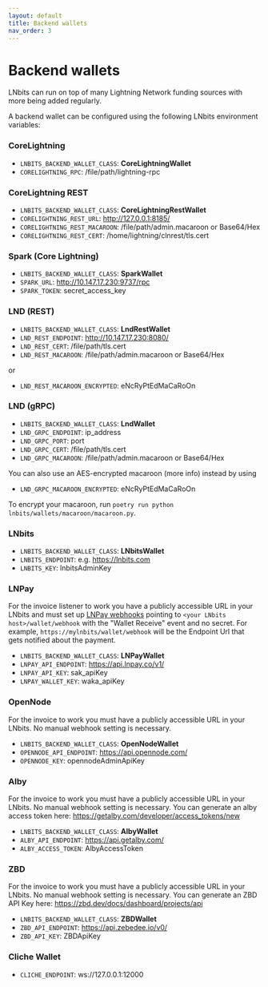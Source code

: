 ```yaml
---
layout: default
title: Backend wallets
nav_order: 3
---
```


# Backend wallets

LNbits can run on top of many Lightning Network funding sources with more being added regularly.

A backend wallet can be configured using the following LNbits environment variables:

### CoreLightning

- `LNBITS_BACKEND_WALLET_CLASS`: **CoreLightningWallet**
- `CORELIGHTNING_RPC`: /file/path/lightning-rpc

### CoreLightning REST

- `LNBITS_BACKEND_WALLET_CLASS`: **CoreLightningRestWallet**
- `CORELIGHTNING_REST_URL`: http://127.0.0.1:8185/
- `CORELIGHTNING_REST_MACAROON`: /file/path/admin.macaroon or Base64/Hex
- `CORELIGHTNING_REST_CERT`: /home/lightning/clnrest/tls.cert

### Spark (Core Lightning)

- `LNBITS_BACKEND_WALLET_CLASS`: **SparkWallet**
- `SPARK_URL`: http://10.147.17.230:9737/rpc
- `SPARK_TOKEN`: secret_access_key

### LND (REST)

- `LNBITS_BACKEND_WALLET_CLASS`: **LndRestWallet**
- `LND_REST_ENDPOINT`: http://10.147.17.230:8080/
- `LND_REST_CERT`: /file/path/tls.cert
- `LND_REST_MACAROON`: /file/path/admin.macaroon or Base64/Hex

or

- `LND_REST_MACAROON_ENCRYPTED`: eNcRyPtEdMaCaRoOn

### LND (gRPC)

- `LNBITS_BACKEND_WALLET_CLASS`: **LndWallet**
- `LND_GRPC_ENDPOINT`: ip_address
- `LND_GRPC_PORT`: port
- `LND_GRPC_CERT`: /file/path/tls.cert
- `LND_GRPC_MACAROON`: /file/path/admin.macaroon or Base64/Hex

You can also use an AES-encrypted macaroon (more info) instead by using

- `LND_GRPC_MACAROON_ENCRYPTED`: eNcRyPtEdMaCaRoOn

To encrypt your macaroon, run `poetry run python lnbits/wallets/macaroon/macaroon.py`.

### LNbits

- `LNBITS_BACKEND_WALLET_CLASS`: **LNbitsWallet**
- `LNBITS_ENDPOINT`: e.g. https://lnbits.com
- `LNBITS_KEY`: lnbitsAdminKey

### LNPay

For the invoice listener to work you have a publicly accessible URL in your LNbits and must set up [LNPay webhooks](https://dashboard.lnpay.co/webhook/) pointing to `<your LNbits host>/wallet/webhook` with the "Wallet Receive" event and no secret. For example, `https://mylnbits/wallet/webhook` will be the Endpoint Url that gets notified about the payment.

- `LNBITS_BACKEND_WALLET_CLASS`: **LNPayWallet**
- `LNPAY_API_ENDPOINT`: https://api.lnpay.co/v1/
- `LNPAY_API_KEY`: sak_apiKey
- `LNPAY_WALLET_KEY`: waka_apiKey

### OpenNode

For the invoice to work you must have a publicly accessible URL in your LNbits. No manual webhook setting is necessary.

- `LNBITS_BACKEND_WALLET_CLASS`: **OpenNodeWallet**
- `OPENNODE_API_ENDPOINT`: https://api.opennode.com/
- `OPENNODE_KEY`: opennodeAdminApiKey

### Alby

For the invoice to work you must have a publicly accessible URL in your LNbits. No manual webhook setting is necessary. You can generate an alby access token here: https://getalby.com/developer/access_tokens/new

- `LNBITS_BACKEND_WALLET_CLASS`: **AlbyWallet**
- `ALBY_API_ENDPOINT`: https://api.getalby.com/
- `ALBY_ACCESS_TOKEN`: AlbyAccessToken

### ZBD

For the invoice to work you must have a publicly accessible URL in your LNbits. No manual webhook setting is necessary. You can generate an ZBD API Key here: https://zbd.dev/docs/dashboard/projects/api

- `LNBITS_BACKEND_WALLET_CLASS`: **ZBDWallet**
- `ZBD_API_ENDPOINT`: https://api.zebedee.io/v0/
- `ZBD_API_KEY`: ZBDApiKey

### Cliche Wallet

- `CLICHE_ENDPOINT`: ws://127.0.0.1:12000
